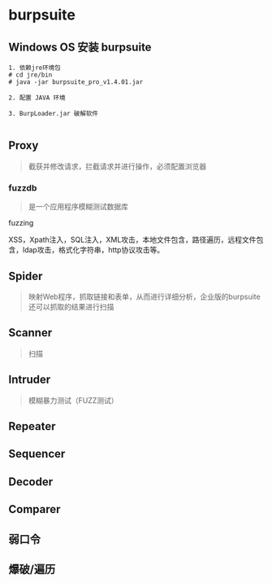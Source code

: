 # burpsuite

## Windows OS 安装 burpsuite

``` SHELL
1. 依赖jre环境包
# cd jre/bin
# java -jar burpsuite_pro_v1.4.01.jar

2. 配置 JAVA 环境

3. BurpLoader.jar 破解软件


```

## Proxy

> 截获并修改请求，拦截请求并进行操作，必须配置浏览器

### fuzzdb

> 是一个应用程序模糊测试数据库

fuzzing

XSS，Xpath注入，SQL注入，XML攻击，本地文件包含，路径遍历，远程文件包含，ldap攻击，格式化字符串，http协议攻击等。

## Spider

> 映射Web程序，抓取链接和表单，从而进行详细分析，企业版的burpsuite还可以抓取的结果进行扫描

## Scanner

> 扫描

## Intruder

> 模糊暴力测试（FUZZ测试）

## Repeater

## Sequencer

## Decoder

## Comparer

## 弱口令

## 爆破/遍历

